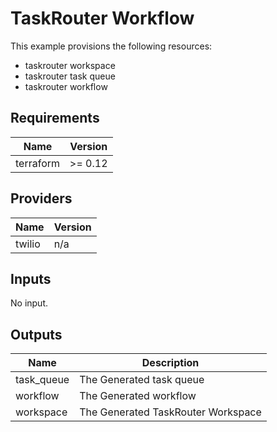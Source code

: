 # TaskRouter Workflow

This example provisions the following resources:

- taskrouter workspace
- taskrouter task queue
- taskrouter workflow

## Requirements

| Name      | Version |
| --------- | ------- |
| terraform | >= 0.12 |

## Providers

| Name   | Version |
| ------ | ------- |
| twilio | n/a     |

## Inputs

No input.

## Outputs

| Name        | Description                        |
| ----------- | ---------------------------------- |
| task\_queue | The Generated task queue           |
| workflow    | The Generated workflow             |
| workspace   | The Generated TaskRouter Workspace |
